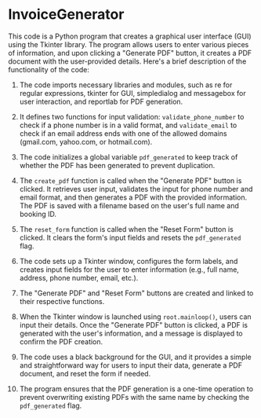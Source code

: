 # InvoiceGenerator
This code is a Python program that creates a graphical user interface (GUI) using the Tkinter library. The program allows users to enter various pieces of information, and upon clicking a "Generate PDF" button, it creates a PDF document with the user-provided details. Here's a brief description of the functionality of the code:

1. The code imports necessary libraries and modules, such as re for regular expressions, tkinter for GUI, simpledialog and messagebox for user interaction, and reportlab for PDF generation.

2. It defines two functions for input validation: `validate_phone_number` to check if a phone number is in a valid format, and `validate_email` to check if an email address ends with one of the allowed domains (gmail.com, yahoo.com, or hotmail.com).

3. The code initializes a global variable `pdf_generated` to keep track of whether the PDF has been generated to prevent duplication.

4. The `create_pdf` function is called when the "Generate PDF" button is clicked. It retrieves user input, validates the input for phone number and email format, and then generates a PDF with the provided information. The PDF is saved with a filename based on the user's full name and booking ID.

5. The `reset_form` function is called when the "Reset Form" button is clicked. It clears the form's input fields and resets the `pdf_generated` flag.

6. The code sets up a Tkinter window, configures the form labels, and creates input fields for the user to enter information (e.g., full name, address, phone number, email, etc.).

7. The "Generate PDF" and "Reset Form" buttons are created and linked to their respective functions.

8. When the Tkinter window is launched using `root.mainloop()`, users can input their details. Once the "Generate PDF" button is clicked, a PDF is generated with the user's information, and a message is displayed to confirm the PDF creation.

9. The code uses a black background for the GUI, and it provides a simple and straightforward way for users to input their data, generate a PDF document, and reset the form if needed.

10. The program ensures that the PDF generation is a one-time operation to prevent overwriting existing PDFs with the same name by checking the `pdf_generated` flag.
